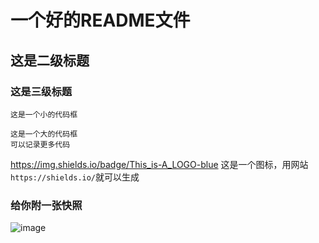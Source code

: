 # 一个好的README文件

## 这是二级标题

### 这是三级标题

`这是一个小的代码框`

```
这是一个大的代码框
可以记录更多代码
```

https://img.shields.io/badge/This_is-A_LOGO-blue
这是一个图标，用网站`https://shields.io/`就可以生成

### 给你附一张快照
![image](https://github.com/28778/Wang_xin/assets/31039562/f9dd1c32-5019-4c88-ba17-9082ccf24deb)
